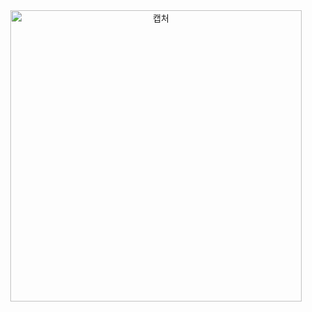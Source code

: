 <div style="text-align:center"><img width="466" alt="캡처" src="https://user-images.githubusercontent.com/49011398/120543557-6314ac80-c427-11eb-8b7d-ce513ab0c65e.PNG"></div>
